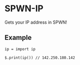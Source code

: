 # SPWN-IP

Gets your IP address in SPWN!

## Example

```spwn
ip = import ip

$.print(ip()) // 142.250.180.142
```
